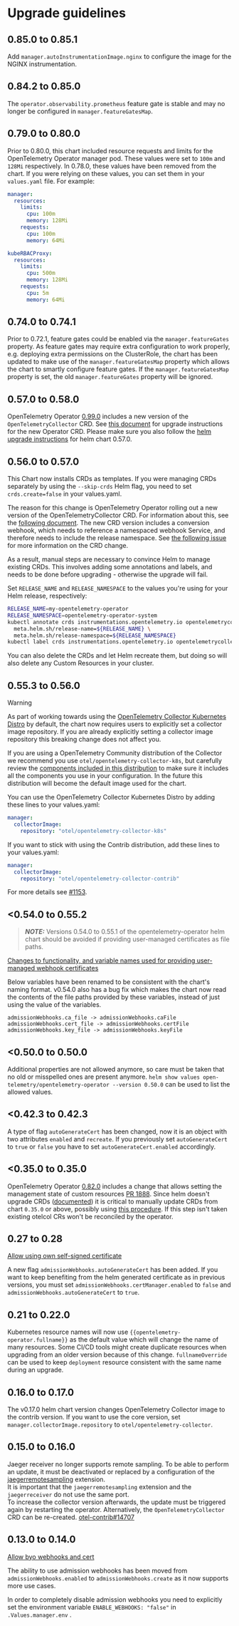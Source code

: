 # Upgrade guidelines

## 0.85.0 to 0.85.1

Add `manager.autoInstrumentationImage.nginx` to configure the image for the NGINX instrumentation.

## 0.84.2 to 0.85.0

The `operator.observability.prometheus` feature gate is stable and may no longer be configured in `manager.featureGatesMap`.

## 0.79.0 to 0.80.0

Prior to 0.80.0, this chart included resource requests and limits for the OpenTelemetry Operator manager pod. These values were set to `100m` and `128Mi` respectively. In 0.78.0, these values have been removed from the chart. If you were relying on these values, you can set them in your `values.yaml` file. For example:

```yaml
manager:
  resources:
    limits:
      cpu: 100m
      memory: 128Mi
    requests:
      cpu: 100m
      memory: 64Mi

kubeRBACProxy:
  resources:
    limits:
      cpu: 500m
      memory: 128Mi
    requests:
      cpu: 5m
      memory: 64Mi
```

## 0.74.0 to 0.74.1

Prior to 0.72.1, feature gates could be enabled via the `manager.featureGates` property. As feature gates may require extra configuration to work properly, e.g. deploying extra permissions on the ClusterRole, the chart has been updated to make use of the `manager.featureGatesMap` property which allows the chart to smartly configure feature gates. If the `manager.featureGatesMap` property is set, the old `manager.featureGates` property will be ignored.

## 0.57.0 to 0.58.0

OpenTelemetry Operator [0.99.0](https://github.com/open-telemetry/opentelemetry-operator/releases/tag/v0.99.0) includes a new version of the `OpenTelemetryCollector` CRD. See [this document][v1beta1_migration] for upgrade instructions for the new Operator CRD. Please make sure you also follow the [helm upgrade instructions](./UPGRADING.md#0560-to-0570) for helm chart 0.57.0.

## 0.56.0 to 0.57.0

This Chart now installs CRDs as templates. If you were managing CRDs separately by using the `--skip-crds` Helm flag, you need to set `crds.create=false` in your values.yaml.

The reason for this change is OpenTelemetry Operator rolling out a new version of the OpenTelemetryCollector CRD. For information
about this, see the [following document](https://github.com/open-telemetry/opentelemetry-operator/blob/main/docs/crd-changelog.md#opentelemetrycollectoropentelemetryiov1beta1). The new CRD version includes a conversion webhook, which needs to reference a namespaced webhook Service, and therefore needs to include the release namespace. See [the following issue](https://github.com/open-telemetry/opentelemetry-helm-charts/issues/1167) for more information on the CRD change.

As a result, manual steps are necessary to convince Helm to manage existing CRDs. This involves adding some annotations and labels, and needs to
be done before upgrading - otherwise the upgrade will fail.

Set `RELEASE_NAME` and `RELEASE_NAMESPACE` to the values you're using for your Helm release, respectively:

```bash
RELEASE_NAME=my-opentelemetry-operator
RELEASE_NAMESPACE=opentelemetry-operator-system
kubectl annotate crds instrumentations.opentelemetry.io opentelemetrycollectors.opentelemetry.io opampbridges.opentelemetry.io \
  meta.helm.sh/release-name=${RELEASE_NAME} \
  meta.helm.sh/release-namespace=${RELEASE_NAMESPACE}
kubectl label crds instrumentations.opentelemetry.io opentelemetrycollectors.opentelemetry.io opampbridges.opentelemetry.io app.kubernetes.io/managed-by=Helm
```

You can also delete the CRDs and let Helm recreate them, but doing so will also delete any Custom Resources in your cluster.

## 0.55.3 to 0.56.0

> [!WARNING]
> As part of working towards using the [OpenTelemetry Collector Kubernetes Distro](https://github.com/open-telemetry/opentelemetry-collector-releases/tree/main/distributions/otelcol-k8s) by default, the chart now requires users to explicitly set a collector image repository. If you are already explicitly setting a collector image repository this breaking change does not affect you.

If you are using a OpenTelemetry Community distribution of the Collector we recommend you use `otel/opentelemetry-collector-k8s`, but carefully review the [components included in this distribution](https://github.com/open-telemetry/opentelemetry-collector-releases/blob/main/distributions/otelcol-k8s/manifest.yaml) to make sure it includes all the components you use in your configuration. In the future this distribution will become the default image used for the chart.

You can use the OpenTelemetry Collector Kubernetes Distro by adding these lines to your values.yaml:

```yaml
manager:
  collectorImage:
    repository: "otel/opentelemetry-collector-k8s"
```

If you want to stick with using the Contrib distribution, add these lines to your values.yaml:

```yaml
manager:
  collectorImage:
    repository: "otel/opentelemetry-collector-contrib"
```

For more details see [#1153](https://github.com/open-telemetry/opentelemetry-helm-charts/issues/1153).

## <0.54.0 to 0.55.2

> **_NOTE:_**  Versions 0.54.0 to 0.55.1 of the opentelemetry-operator helm chart should be avoided if providing user-managed certificates as file paths.

[Changes to functionality, and variable names used for providing user-managed webhook certificates](https://github.com/open-telemetry/opentelemetry-helm-charts/pull/1121)

Below variables have been renamed to be consistent with the chart's naming format. v0.54.0 also has a bug fix which makes the chart now read the contents of the file paths provided by these variables, instead of just using the value of the variables.
```
admissionWebhooks.ca_file -> admissionWebhooks.caFile
admissionWebhooks.cert_file -> admissionWebhooks.certFile
admissionWebhooks.key_file -> admissionWebhooks.keyFile
```

## <0.50.0 to 0.50.0

Additional properties are not allowed anymore, so care must be taken that no old or misspelled ones are present anymore.
`helm show values open-telemetry/opentelemetry-operator --version 0.50.0` can be used to list the allowed values.

## <0.42.3 to 0.42.3

A type of flag `autoGenerateCert` has been changed, now it is an object with two attributes `enabled` and `recreate`.
If you previously set `autoGenerateCert` to `true` or `false` you have to set `autoGenerateCert.enabled` accordingly.

## <0.35.0 to 0.35.0
OpenTelemetry Operator [0.82.0](https://github.com/open-telemetry/opentelemetry-operator/releases/tag/v0.82.0) includes a change that allows setting the management state of custom resources [PR 1888](https://github.com/open-telemetry/opentelemetry-operator/pull/1888). Since helm doesn't upgrade CRDs ([documented](https://github.com/open-telemetry/opentelemetry-helm-charts/tree/main/charts/opentelemetry-operator#upgrade-chart)) it is critical to manually update CRDs from chart `0.35.0` or above, possibly using [this procedure](https://github.com/open-telemetry/opentelemetry-helm-charts/issues/69#issuecomment-1567285625).  If this step isn't taken existing otelcol CRs won't be reconciled by the operator.

## 0.27 to 0.28
[Allow using own self-signed certificate](https://github.com/open-telemetry/opentelemetry-helm-charts/pull/760)

A new flag `admissionWebhooks.autoGenerateCert` has been added. If you want to keep benefiting from the helm generated certificate as in previous versions, you must set `admissionWebhooks.certManager.enabled` to `false` and `admissionWebhooks.autoGenerateCert` to `true`.

## 0.21 to 0.22.0
Kubernetes resource names will now use `{{opentelemetry-operator.fullname}}` as the default value which will change the name of many resources.
Some CI/CD tools might create duplicate resources when upgrading from an older version because of this change.
`fullnameOverride` can be used to keep `deployment` resource consistent with the same name during an upgrade.

## 0.16.0 to 0.17.0

The v0.17.0 helm chart version changes OpenTelemetry Collector image to the contrib version. If you want to use the core version, set `manager.collectorImage.repository` to `otel/opentelemetry-collector`.

## 0.15.0 to 0.16.0

Jaeger receiver no longer supports remote sampling. To be able to perform an update, it must be deactivated or replaced by a configuration of the [jaegerremotesampling](https://github.com/open-telemetry/opentelemetry-collector-contrib/tree/v0.61.0/extension/jaegerremotesampling) extension.<br/>
It is important that the `jaegerremotesampling` extension and the `jaegerreceiver` do not use the same port.<br/>To increase the collector version afterwards, the update must be triggered again by restarting the operator. Alternatively, the `OpenTelemetryCollector` CRD can be re-created. [otel-contrib#14707](https://github.com/open-telemetry/opentelemetry-collector-contrib/issues/14707)

## 0.13.0 to 0.14.0

[Allow byo webhooks and cert](https://github.com/open-telemetry/opentelemetry-helm-charts/pull/411)

The ability to use admission webhooks has been moved from `admissionWebhooks.enabled` to `admissionWebhooks.create` as it now supports more use cases.

In order to completely disable admission webhooks you need to explicitly set the environment variable `ENABLE_WEBHOOKS: "false"` in `.Values.manager.env` .

[v1beta1_migration]: https://github.com/open-telemetry/opentelemetry-operator/blob/main/docs/crd-changelog.md#opentelemetrycollectoropentelemetryiov1beta1
